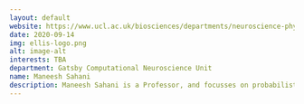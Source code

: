 ```yaml
---
layout: default
website: https://www.ucl.ac.uk/biosciences/departments/neuroscience-physiology-pharmacology/neuroscience-phd/supervisors/neuroscience-maneesh
date: 2020-09-14
img: ellis-logo.png
alt: image-alt
interests: TBA
department: Gatsby Computational Neuroscience Unit
name: Maneesh Sahani
description: Maneesh Sahani is a Professor, and focusses on probabilistic inference and learning in natural and machine settings. His research interests include flexible approximate inference in graphical models, structured gaussian-process models and dynamical systems, neural implementations of probabilistic computation, and models of complex behaviour. He was in the Programme committee for N(eur)IPS (04, 06) and Cosyne (07), workshops chair for CNS (99-03) and N(eur)IPS (08), and programme chair (09) and general chair (10) for Cosyne. He is in editorial boards for Neural Computation, and Network and Frontiers. His advisory/review panels include Germany, the Netherlands, Israel, Japan and the USA. He is Lead advisory panel member for Babylon Health. Currently, he supervises 7 PhD students and 4 postdoctoral fellows. His funding includes the Gatsby Foundation, Simons Foundation, NIH, DARPA, BBSRC and the Wellcome Trust. He has collaborations with Stanford, Princeton, ENS, Champalimaud Centre and Hebrew University.
---
```

